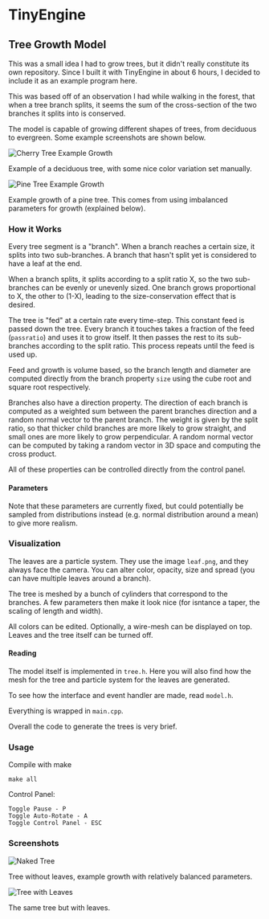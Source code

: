 # TinyEngine

## Tree Growth Model
This was a small idea I had to grow trees, but it didn't really constitute its own repository. Since I built it with TinyEngine in about 6 hours, I decided to include it as an example program here.

This was based off of an observation I had while walking in the forest, that when a tree branch splits, it seems the sum of the cross-section of the two branches it splits into is conserved.

The model is capable of growing different shapes of trees, from deciduous to evergreen. Some example screenshots are shown below.

![Cherry Tree Example Growth](https://github.com/weigert/TinyEngine/blob/master/examples/6_Tree/screenshots/Cherry.png)

Example of a deciduous tree, with some nice color variation set manually.

![Pine Tree Example Growth](https://github.com/weigert/TinyEngine/blob/master/examples/6_Tree/screenshots/Pine.png)

Example growth of a pine tree. This comes from using imbalanced parameters for growth (explained below).

### How it Works
Every tree segment is a "branch". When a branch reaches a certain size, it splits into two sub-branches. A branch that hasn't split yet is considered to have a leaf at the end.

When a branch splits, it splits according to a split ratio X, so the two sub-branches can be evenly or unevenly sized. One branch grows proportional to X, the other to (1-X), leading to the size-conservation effect that is desired.

The tree is "fed" at a certain rate every time-step. This constant feed is passed down the tree. Every branch it touches takes a fraction of the feed (`passratio`) and uses it to grow itself. It then passes the rest to its sub-branches according to the split ratio. This process repeats until the feed is used up.

Feed and growth is volume based, so the branch length and diameter are computed directly from the branch property `size` using the cube root and square root respectively.

Branches also have a direction property. The direction of each branch is computed as a weighted sum between the parent branches direction and a random normal vector to the parent branch. The weight is given by the split ratio, so that thicker child branches are more likely to grow straight, and small ones are more likely to grow perpendicular. A random normal vector can be computed by taking a random vector in 3D space and computing the cross product.

All of these properties can be controlled directly from the control panel.

#### Parameters

Note that these parameters are currently fixed, but could potentially be sampled from distributions instead (e.g. normal distribution around a mean) to give more realism.

### Visualization
The leaves are a particle system. They use the image `leaf.png`, and they always face the camera. You can alter color, opacity, size and spread (you can have multiple leaves around a branch).

The tree is meshed by a bunch of cylinders that correspond to the branches. A few parameters then make it look nice (for isntance a taper, the scaling of length and width).

All colors can be edited. Optionally, a wire-mesh can be displayed on top. Leaves and the tree itself can be turned off. 

#### Reading

The model itself is implemented in `tree.h`. Here you will also find how the mesh for the tree and particle system for the leaves are generated.

To see how the interface and event handler are made, read `model.h`.

Everything is wrapped in `main.cpp`.

Overall the code to generate the trees is very brief.

### Usage

Compile with make
        
    make all
        
Control Panel:

    Toggle Pause - P
    Toggle Auto-Rotate - A
    Toggle Control Panel - ESC

### Screenshots

![Naked Tree](https://github.com/weigert/TinyEngine/blob/master/examples/6_Tree/screenshots/Naked.png)

Tree without leaves, example growth with relatively balanced parameters.

![Tree with Leaves](https://github.com/weigert/TinyEngine/blob/master/examples/6_Tree/screenshots/Leaves.png)

The same tree but with leaves.
